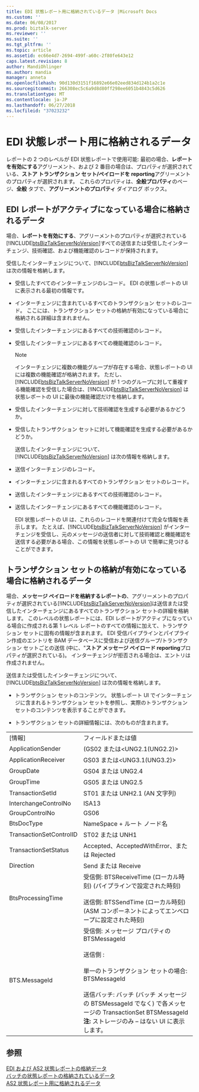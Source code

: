 ```yaml
---
title: EDI 状態レポート用に格納されているデータ |Microsoft Docs
ms.custom: ''
ms.date: 06/08/2017
ms.prod: biztalk-server
ms.reviewer: ''
ms.suite: ''
ms.tgt_pltfrm: ''
ms.topic: article
ms.assetid: ec66e4d7-2694-499f-a60c-2f80fe643e12
caps.latest.revision: 8
author: MandiOhlinger
ms.author: mandia
manager: anneta
ms.openlocfilehash: 90d130d3151f16892e66e02eed834d124b1a2c1e
ms.sourcegitcommit: 266308ec5c6a9d8d80ff298ee6051b4843c5d626
ms.translationtype: MT
ms.contentlocale: ja-JP
ms.lasthandoff: 06/27/2018
ms.locfileid: "37023232"
---
```

# <a name="data-stored-for-edi-status-reports"></a>EDI 状態レポート用に格納されるデータ
レポートの 2 つのレベルが EDI 状態レポートで使用可能: 最初の場合、**レポートを有効にする**アグリーメント、および 2 番目の場合は、プロパティが選択されている、**ストア トランザクション セット/ペイロードを reporting**アグリーメントのプロパティが選択されます。 これらのプロパティは、**全般プロパティ**のページ、**全般** タブで、**アグリーメントのプロパティ** ダイアログ ボックス。  
  
## <a name="data-stored-if-edi-reporting-is-activated"></a>EDI レポートがアクティブになっている場合に格納されるデータ  
 場合、**レポートを有効にする**、アグリーメントのプロパティが選択されている[!INCLUDE[btsBizTalkServerNoVersion](../includes/btsbiztalkservernoversion-md.md)]すべての送信または受信したインターチェンジ、技術確認、および機能確認のレコードが保持されます。  
  
 受信したインターチェンジについて、[!INCLUDE[btsBizTalkServerNoVersion](../includes/btsbiztalkservernoversion-md.md)] は次の情報を格納します。  
  
- 受信したすべてのインターチェンジのレコード。 EDI の状態レポートの UI に表示される最初の情報です。  
  
- インターチェンジに含まれているすべてのトランザクション セットのレコード。 ここには、トランザクション セットの格納が有効になっている場合に格納される詳細は含まれません。  
  
- 受信したインターチェンジにあるすべての技術確認のレコード。  
  
- 受信したインターチェンジにあるすべての機能確認のレコード。  
  
  > [!NOTE]
  >  インターチェンジに複数の機能グループが存在する場合、状態レポートの UI には複数の機能確認が格納されます。 ただし、[!INCLUDE[btsBizTalkServerNoVersion](../includes/btsbiztalkservernoversion-md.md)] が 1 つのグループに対して重複する機能確認を受信した場合は、[!INCLUDE[btsBizTalkServerNoVersion](../includes/btsbiztalkservernoversion-md.md)] は状態レポートの UI に最後の機能確認だけを格納します。  
  
- 受信したインターチェンジに対して技術確認を生成する必要があるかどうか。  
  
- 受信したトランザクション セットに対して機能確認を生成する必要があるかどうか。  
  
  送信したインターチェンジについて、[!INCLUDE[btsBizTalkServerNoVersion](../includes/btsbiztalkservernoversion-md.md)] は次の情報を格納します。  
  
- 送信インターチェンジのレコード。  
  
- インターチェンジに含まれるすべてのトランザクション セットのレコード。  
  
- 送信したインターチェンジにあるすべての技術確認のレコード。  
  
- 送信したインターチェンジにあるすべての機能確認のレコード。  
  
  EDI 状態レポートの UI は、これらのレコードを関連付けて完全な情報を表示します。 たとえば、[!INCLUDE[btsBizTalkServerNoVersion](../includes/btsbiztalkservernoversion-md.md)] がインターチェンジを受信し、元のメッセージの送信者に対して技術確認と機能確認を送信する必要がある場合、この情報を状態レポートの UI で簡単に見つけることができます。  
  
## <a name="data-stored-if-transaction-set-storage-is-enabled"></a>トランザクション セットの格納が有効になっている場合に格納されるデータ  
 場合、**メッセージ ペイロードを格納するレポートの**、アグリーメントのプロパティが選択されている[!INCLUDE[btsBizTalkServerNoVersion](../includes/btsbiztalkservernoversion-md.md)]は送信または受信したインターチェンジにあるすべてのトランザクション セットの詳細を格納します。 このレベルの状態レポートには、EDI レポートがアクティブになっている場合に作成される第 1 レベル レポートのすべての情報に加えて、トランザクション セットに固有の情報が含まれます。 EDI 受信パイプラインとパイプライン作成のエントリを BAM データベースに受信および送信グループ/トランザクション セットごとの送信 (中に、"**ストア メッセージ ペイロード reporting**プロパティが選択されている)。 インターチェンジが拒否される場合は、エントリは作成されません。  
  
 送信または受信したインターチェンジについて、[!INCLUDE[btsBizTalkServerNoVersion](../includes/btsbiztalkservernoversion-md.md)] は次の情報を格納します。  
  
-   トランザクション セットのコンテンツ。 状態レポート UI でインターチェンジに含まれるトランザクション セットを参照し、実際のトランザクション セットのコンテンツを表示することができます。  
  
-   トランザクション セットの詳細情報には、次のものが含まれます。  
  
|||  
|-|-|  
|[情報]|フィールドまたは値|  
|ApplicationSender|(GS02 または\<UNG2.1(UNG2.2)\>|  
|ApplicationReceiver|GS03 または\<UNG3.1(UNG3.2)\>|  
|GroupDate|GS04 または UNG2.4|  
|GroupTime|GS05 または UNG2.5|  
|TransactionSetId|ST01 または UNH2.1 (AN 文字列)|  
|InterchangeControlNo|ISA13|  
|GroupControlNo|GS06|  
|BtsDocType|NameSpace + ルート ノード名|  
|TransactionSetControlID|ST02 または UNH1|  
|TransactionSetStatus|Accepted、AcceptedWithError、または Rejected|  
|Direction|Send または Receive|  
|BtsProcessingTime|受信側: BTSReceiveTime (ローカル時刻) (パイプラインで設定された時刻)<br /><br /> 送信側: BTSSendTime (ローカル時刻) (ASM コンポーネントによってエンベロープに設定された時刻)|  
|BTS.MessageId|受信側: メッセージ プロパティの BTSMessageId<br /><br /> 送信側 : <br /><br /> 単一のトランザクション セットの場合: BTSMessageId<br /><br /> 送信バッチ: バッチ (バッチ メッセージの BTSMessageId でなく) で各メッセージの TransactionSet BTSMessageId**注:** ストレージのみ – はない UI に表示します。|  
  
## <a name="see-also"></a>参照  
 [EDI および AS2 状態レポートの格納データ](../core/data-stored-for-edi-and-as2-status-reports.md)   
 [バッチの状態レポートの格納されているデータ](../core/data-stored-for-batching-status-reports.md)   
 [AS2 状態レポート用に格納されるデータ](../core/data-stored-for-as2-status-reports.md)